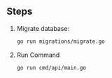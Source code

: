 ## Steps

1. Migrate database:
   ```bash
   go run migrations/migrate.go
   ```
2. Run Command
   ```bash
   go run cmd/api/main.go
   ```
